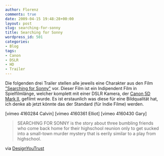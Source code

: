 ```yaml
---
author: Florenz
comments: true
date: 2009-04-15 19:48:28+00:00
layout: post
slug: searching-for-sonny
title: Searching for Sonny
wordpress_id: 501
categories:
- Blog
tags:
- Canon
- DSLR
- HD
- Trailer
---
```


Die folgenden drei Trailer stellen alle jeweils eine Charakter aus den Film ["Searching for Sonny"](http://www.searchingforsonny.com/) vor. Dieser Film ist ein Indipendent Film in Spielfilmlänge, welcher komplett mit einer DSLR Kamera, der [Canon 5D Mark II](http://www.canon.de/for_home/product_finder/cameras/digital_slr/eos_5d_mark_ii/index.asp), gefilmt wurde. Es ist erstaunlich was diese für eine Bildqualität hat, ich denke ab jetzt könnte das der Standard (für Indie Filme) werden. 

[vimeo 4160284 Calvin]
[vimeo 4160361 Elliot]
[vimeo 4160430 Gary]



> SEARCHING FOR SONNY is the story about three bumbling friends who come back home for their highschool reunion only to get sucked into a small-town murder mystery that is
eerily similar to a play from highschool.


via [DesignYouTrust](http://designyoutrust.com/2009/04/15/3-mini-trailers-from-searching-for-sonny-dslr-feature-film/)


